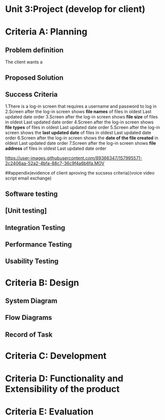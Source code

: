 # Unit 3:Project (develop for client) 

# Criteria A: Planning

## Problem definition
The client wants a 

## Proposed Solution


## Success Criteria
1.There is a log-in screen that requires a username and password to log in
2.Screen after the log-in screen shows **file names** of files in oldest Last updated date order
3.Screen after the log-in screen shows **file size** of files in oldest Last updated date order
4.Screen after the log-in screen shows **file types** of files in oldest Last updated date order
5.Screen after the log-in screen shows the **last updated date** of files in oldest Last updated date order
6.Screen after the log-in screen shows the **date of the file created** in oldest Last updated date order
7.Screen after the log-in screen shows **file address** of files in oldest Last updated date order


https://user-images.githubusercontent.com/89366347/157995571-2c2406aa-52a2-4bfa-88c7-36c9f4a6b6fa.MOV


##appendix(evidence of client aproving the sucsess criteria)(voice video script email exchange)


## Software testing

## [Unit testing]


## Integration Testing


## Performance Testing



## Usability Testing



# Criteria B: Design

## System Diagram


## Flow Diagrams


## Record of Task

# Criteria C: Development

# Criteria D: Functionality and Extensibility of the product

# Criteria E: Evaluation
